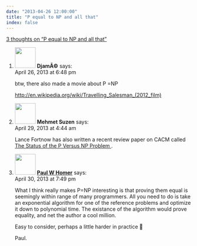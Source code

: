 ```yaml
---
date: "2013-04-26 12:00:00"
title: "P equal to NP and all that"
index: false
---
```


[3 thoughts on &ldquo;P equal to NP and all that&rdquo;](/lemire/blog/2013/04-26-p-equal-to-np-and-all-that)

<ol class="comment-list">
<li id="comment-83399" class="comment even thread-even depth-1">
<div class="comment-author vcard">
<img alt src="https://secure.gravatar.com/avatar/3aefd8879773a7d1afabfd02d2a47b1d?s=56&#038;d=mm&#038;r=g" srcset="https://secure.gravatar.com/avatar/3aefd8879773a7d1afabfd02d2a47b1d?s=112&#038;d=mm&#038;r=g 2x" class="avatar avatar-56 photo" height="56" width="56" decoding="async" /> <b class="fn">DjamÃ©</b> <span class="says">says:</span> </div>
<div class="comment-metadata"><time datetime="2013-04-26T18:48:35+00:00">April 26, 2013 at 6:48 pm</time></a> </div>
<div class="comment-content">
<p>btw, there also made a movie about P =NP</p>
<p><a href="https://en.wikipedia.org/wiki/Travelling_Salesman_(2012_film)" rel="nofollow ugc">http://en.wikipedia.org/wiki/Travelling_Salesman_(2012_film)</a></p>
</div>
</li>
<li id="comment-83652" class="comment odd alt thread-odd thread-alt depth-1">
<div class="comment-author vcard">
<img alt src="https://secure.gravatar.com/avatar/4ce8ec2b86c99d30f6064a7be9ed7b81?s=56&#038;d=mm&#038;r=g" srcset="https://secure.gravatar.com/avatar/4ce8ec2b86c99d30f6064a7be9ed7b81?s=112&#038;d=mm&#038;r=g 2x" class="avatar avatar-56 photo" height="56" width="56" decoding="async" /> <b class="fn">Mehmet Suzen</b> <span class="says">says:</span> </div>
<div class="comment-metadata"><time datetime="2013-04-29T04:44:11+00:00">April 29, 2013 at 4:44 am</time></a> </div>
<div class="comment-content">
<p>Lance Fortnow has also written a recent review paper on CACM called<br/>
<a href="http://cacm.acm.org/magazines/2009/9/38904-the-status-of-the-p-versus-np-problem/fulltext" rel="nofollow"> The Status of the P Versus NP Problem </a>.</p>
</div>
</li>
<li id="comment-83838" class="comment even thread-even depth-1">
<div class="comment-author vcard">
<img alt src="https://secure.gravatar.com/avatar/d92b64b0bbc0f2b7297924e76c4a4a84?s=56&#038;d=mm&#038;r=g" srcset="https://secure.gravatar.com/avatar/d92b64b0bbc0f2b7297924e76c4a4a84?s=112&#038;d=mm&#038;r=g 2x" class="avatar avatar-56 photo" height="56" width="56" loading="lazy" decoding="async" /> <b class="fn"><a href="http://theprogrammersparadox.blogspot.ca/" class="url" rel="ugc external nofollow">Paul W Homer</a></b> <span class="says">says:</span> </div>
<div class="comment-metadata"><time datetime="2013-04-30T19:49:47+00:00">April 30, 2013 at 7:49 pm</time></a> </div>
<div class="comment-content">
<p>What I think really makes P=NP interesting is that proving them equal is seemingly within range of many programmers. All you need to do is take an exponential algorithm for one of the reference problems and optimize it down to polynomial time. The existance of the algorithm would prove equality, and net the author a cool million.</p>
<p>Easy to consider, perhaps a little harder in practice 🙂</p>
<p>Paul.</p>
</div>
</li>
</ol>

